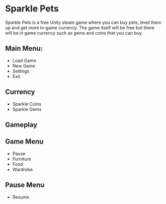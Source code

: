 # Sparkle Pets
Sparkle Pets is a free Unity steam game where you can buy pets, level them up and get more in-game currency. The game itself will be free but there will be in game currency such as gems and coins that you can buy.


## Main Menu:
* Load Game
* New Game
* Settings
* Exit

## Currency
* Sparkle Coins
* Sparkle Gems

## Gameplay

## Game Menu
* Pause
* Furniture
* Food
* Wardrobe

## Pause Menu
* Resume

